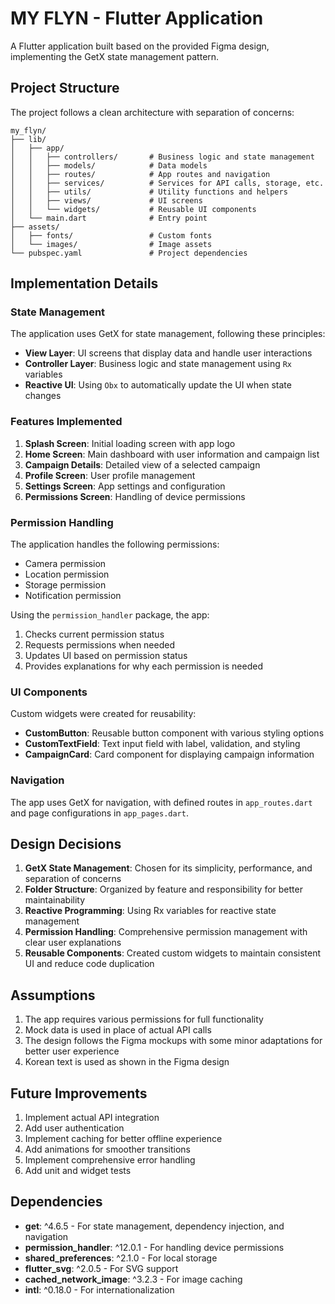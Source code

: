 # MY FLYN - Flutter Application

A Flutter application built based on the provided Figma design, implementing the GetX state management pattern.

## Project Structure

The project follows a clean architecture with separation of concerns:

```
my_flyn/
├── lib/
│   ├── app/
│   │   ├── controllers/       # Business logic and state management
│   │   ├── models/            # Data models
│   │   ├── routes/            # App routes and navigation
│   │   ├── services/          # Services for API calls, storage, etc.
│   │   ├── utils/             # Utility functions and helpers
│   │   ├── views/             # UI screens
│   │   └── widgets/           # Reusable UI components
│   └── main.dart              # Entry point
├── assets/
│   ├── fonts/                 # Custom fonts
│   └── images/                # Image assets
└── pubspec.yaml               # Project dependencies
```

## Implementation Details

### State Management

The application uses GetX for state management, following these principles:

- **View Layer**: UI screens that display data and handle user interactions
- **Controller Layer**: Business logic and state management using `Rx` variables
- **Reactive UI**: Using `Obx` to automatically update the UI when state changes

### Features Implemented

1. **Splash Screen**: Initial loading screen with app logo
2. **Home Screen**: Main dashboard with user information and campaign list
3. **Campaign Details**: Detailed view of a selected campaign
4. **Profile Screen**: User profile management
5. **Settings Screen**: App settings and configuration
6. **Permissions Screen**: Handling of device permissions

### Permission Handling

The application handles the following permissions:

- Camera permission
- Location permission
- Storage permission
- Notification permission

Using the `permission_handler` package, the app:
1. Checks current permission status
2. Requests permissions when needed
3. Updates UI based on permission status
4. Provides explanations for why each permission is needed

### UI Components

Custom widgets were created for reusability:

- **CustomButton**: Reusable button component with various styling options
- **CustomTextField**: Text input field with label, validation, and styling
- **CampaignCard**: Card component for displaying campaign information

### Navigation

The app uses GetX for navigation, with defined routes in `app_routes.dart` and page configurations in `app_pages.dart`.

## Design Decisions

1. **GetX State Management**: Chosen for its simplicity, performance, and separation of concerns
2. **Folder Structure**: Organized by feature and responsibility for better maintainability
3. **Reactive Programming**: Using Rx variables for reactive state management
4. **Permission Handling**: Comprehensive permission management with clear user explanations
5. **Reusable Components**: Created custom widgets to maintain consistent UI and reduce code duplication

## Assumptions

1. The app requires various permissions for full functionality
2. Mock data is used in place of actual API calls
3. The design follows the Figma mockups with some minor adaptations for better user experience
4. Korean text is used as shown in the Figma design

## Future Improvements

1. Implement actual API integration
2. Add user authentication
3. Implement caching for better offline experience
4. Add animations for smoother transitions
5. Implement comprehensive error handling
6. Add unit and widget tests

## Dependencies

- **get**: ^4.6.5 - For state management, dependency injection, and navigation
- **permission_handler**: ^12.0.1 - For handling device permissions
- **shared_preferences**: ^2.1.0 - For local storage
- **flutter_svg**: ^2.0.5 - For SVG support
- **cached_network_image**: ^3.2.3 - For image caching
- **intl**: ^0.18.0 - For internationalization